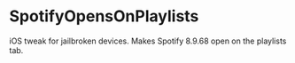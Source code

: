 # SpotifyOpensOnPlaylists
iOS tweak for jailbroken devices. Makes Spotify 8.9.68 open on the playlists tab.
